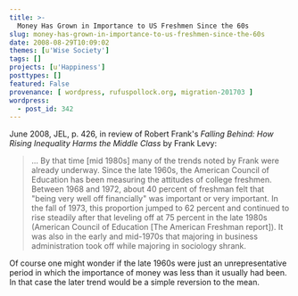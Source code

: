 ```yaml
---
title: >-
  Money Has Grown in Importance to US Freshmen Since the 60s
slug: money-has-grown-in-importance-to-us-freshmen-since-the-60s
date: 2008-08-29T10:09:02
themes: [u'Wise Society']
tags: []
projects: [u'Happiness']
posttypes: []
featured: False
provenance: [ wordpress, rufuspollock.org, migration-201703 ]
wordpress:
  - post_id: 342
---
```


June 2008, JEL, p. 426, in review of Robert Frank's *Falling Behind: How Rising Inequality Harms the Middle Class* by Frank Levy:

> ... By that time [mid 1980s] many of the trends noted by Frank were already underway. Since the late 1960s, the American Council of Education has been measuring the attitudes of college freshmen. Between 1968 and 1972, about 40 percent of freshman felt that "being very well off financially" was important or very important. In the fall of 1973, this proportion jumped to 62 percent and continued to rise steadily after that leveling off at 75 percent in the late 1980s (American Council of Education [The American Freshman report]). It was also in the early and mid-1970s that majoring in business administration took off while majoring in sociology shrank.

Of course one might wonder if the late 1960s were just an unrepresentative period in which the importance of money was less than it usually had been. In that case the later trend would be a simple reversion to the mean.

